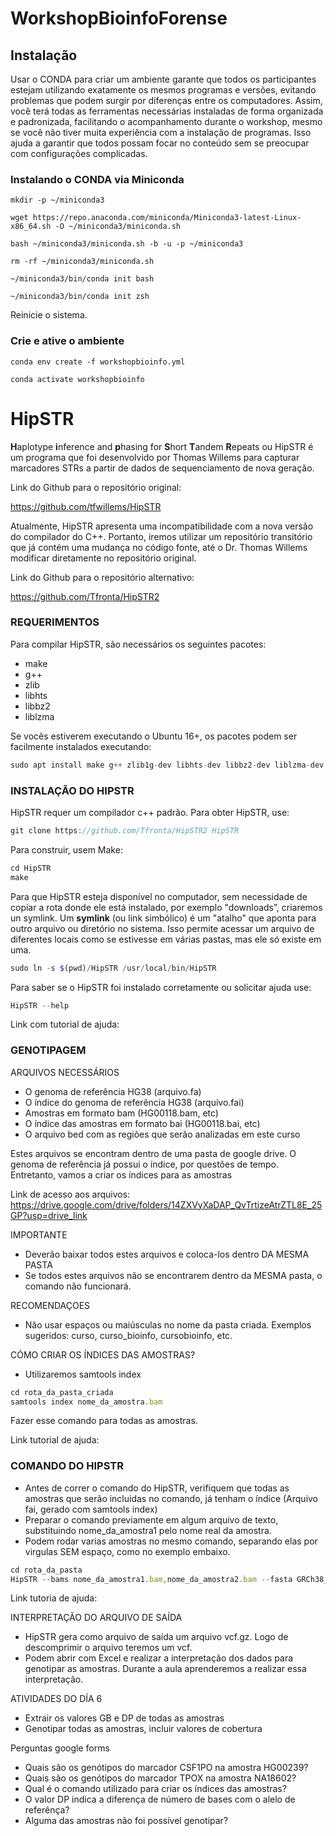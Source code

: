 # WorkshopBioinfoForense

## Instalação

Usar o CONDA para criar um ambiente garante que todos os participantes estejam utilizando exatamente os mesmos programas e versões, evitando problemas que podem surgir por diferenças entre os computadores. Assim, você terá todas as ferramentas necessárias instaladas de forma organizada e padronizada, facilitando o acompanhamento durante o workshop, mesmo se você não tiver muita experiência com a instalação de programas. Isso ajuda a garantir que todos possam focar no conteúdo sem se preocupar com configurações complicadas.

### Instalando o CONDA via Miniconda

`mkdir -p ~/miniconda3`

`wget https://repo.anaconda.com/miniconda/Miniconda3-latest-Linux-x86_64.sh -O ~/miniconda3/miniconda.sh`

`bash ~/miniconda3/miniconda.sh -b -u -p ~/miniconda3`

`rm -rf ~/miniconda3/miniconda.sh`

`~/miniconda3/bin/conda init bash`

`~/miniconda3/bin/conda init zsh`

Reinicie o sistema.

### Crie e ative o ambiente

`conda env create -f workshopbioinfo.yml`

`conda activate workshopbioinfo`


# HipSTR

**H**aplotype **i**nference and **p**hasing for **S**hort **T**andem **R**epeats ou HipSTR é um programa que foi desenvolvido por Thomas Willems para capturar marcadores STRs a partir de dados de sequenciamento de nova geração. 

Link do Github para o repositório original:

https://github.com/tfwillems/HipSTR

Atualmente, HipSTR apresenta uma incompatibilidade com a nova versão do compilador do C++. Portanto, iremos utilizar um repositório transitório que já contém uma mudança no código fonte, até o Dr. Thomas Willems modificar diretamente no repositório original.   

Link do Github para o repositório alternativo:

https://github.com/Tfronta/HipSTR2

### REQUERIMENTOS

Para compilar HipSTR, são necessários os seguintes pacotes:

- make
- g++
- zlib
- libhts
- libbz2
- liblzma

Se vocês estiverem executando o Ubuntu 16+, os pacotes podem ser facilmente instalados executando:

```jsx
sudo apt install make g++ zlib1g-dev libhts-dev libbz2-dev liblzma-dev git
```

### INSTALAÇÃO DO HIPSTR

HipSTR requer um compilador c++ padrão. Para obter HipSTR, use:

```jsx
git clone https://github.com/Tfronta/HipSTR2 HipSTR
```

Para construir, usem Make:

```jsx
cd HipSTR
make
```

Para que HipSTR esteja disponível no computador, sem necessidade de copiar a rota donde ele está instalado, por exemplo "downloads”, criaremos un symlink. Um **symlink** (ou link simbólico) é um "atalho" que aponta para outro arquivo ou diretório no sistema. Isso permite acessar um arquivo de diferentes locais como se estivesse em várias pastas, mas ele só existe em uma.

```jsx
sudo ln -s $(pwd)/HipSTR /usr/local/bin/HipSTR
```

 

Para saber se o HipSTR foi instalado corretamente ou solicitar ajuda use:

```jsx
HipSTR --help
```

Link com tutorial de ajuda: 

### GENOTIPAGEM

ARQUIVOS NECESSÁRIOS 

- O genoma de referência HG38 (arquivo.fa)
- O índice do genoma de referência HG38 (arquivo.fai)
- Amostras em formato bam (HG00118.bam, etc)
- O índice das amostras em formato bai (HG00118.bai, etc)
- O arquivo bed com as regiões que serão analizadas em este curso

Estes arquivos se encontram dentro de uma pasta de google drive. O genoma de referência já possui o índice, por questões de tempo. Entretanto, vamos a criar os índices para as amostras 

Link de acesso aos arquivos: https://drive.google.com/drive/folders/14ZXVyXaDAP_QvTrtizeAtrZTL8E_25GP?usp=drive_link 

IMPORTANTE

- Deverão baixar todos estes arquivos e coloca-los dentro DA MESMA PASTA
- Se todos estes arquivos não se encontrarem dentro da MESMA pasta, o comando não funcionará.

RECOMENDAÇOES

- Não usar espaços ou maiúsculas no nome da pasta criada. Exemplos sugeridos: curso, curso_bioinfo, cursobioinfo, etc.

CÓMO CRIAR OS ÍNDICES DAS AMOSTRAS? 

- Utilizaremos samtools index

```jsx
cd rota_da_pasta_criada
samtools index nome_da_amostra.bam
```

Fazer esse comando para todas as amostras. 

Link tutorial de ajuda: 

### COMANDO DO HIPSTR

- Antes de correr o comando do HipSTR, verifiquem que todas as amostras que serão incluidas no comando, já tenham o índice (Arquivo fai, gerado com samtools index)
- Preparar o comando previamente em algum arquivo de texto, substituindo nome_da_amostra1 pelo nome real da amostra.
- Podem rodar varias amostras no mesmo comando, separando elas por virgulas SEM espaço, como no exemplo embaixo.

```jsx
cd rota_da_pasta
HipSTR --bams nome_da_amostra1.bam,nome_da_amostra2.bam --fasta GRCh38_full_analysis_set_plus_decoy_hla.fa --regions regionsx.bed --str-vcf nome_de_saida.vcf.gz --min-reads 8 --def-stutter-model --max-flank-indel 0.50 --max-str-len 127 --viz-out aln.viz.gz
```

Link tutoria de ajuda:

INTERPRETAÇÃO DO ARQUIVO DE SAÍDA

- HipSTR gera como arquivo de saída um arquivo vcf.gz. Logo de descomprimir o arquivo teremos um vcf.
- Podem abrir com Excel e realizar a interpretação dos dados para genotipar as amostras. Durante a aula aprenderemos a realizar essa interpretação.

ATIVIDADES DO DÍA 6
- Extrair os valores GB e DP de todas as amostras
- Genotipar todas as amostras, incluir valores de cobertura

Perguntas google forms
- Quais são os genótipos do marcador CSF1PO na amostra HG00239?
- Quais são os genótipos do marcador TPOX na amostra NA18602?
- Qual é o comando utilizado para criar os índices das amostras?
- O valor DP indica a diferença de número de bases com o alelo de referênça?
- Alguma das amostras não foi possível genotipar?
